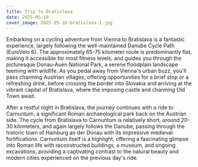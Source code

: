 ```yaml
---
title: Trip to Bratislava
date: 2025-05-10
cover_image: 2025-05-10-bratislava-1.jpg
---
```

Embarking on a cycling adventure from Vienna to Bratislava is a fantastic experience, largely following the well-maintained Danube Cycle Path (EuroVelo 6). The approximately 65-75 kilometer route is predominantly flat, making it accessible for most fitness levels, and guides you through the picturesque Donau-Auen National Park, a serene floodplain landscape teeming with wildlife. As you pedal away from Vienna's urban buzz, you'll pass charming Austrian villages, offering opportunities for a brief stop or a refreshing drink, before crossing the border into Slovakia and arriving at the vibrant capital of Bratislava, where the imposing castle and charming Old Town await.

After a restful night in Bratislava, the journey continues with a ride to Carnuntum, a significant Roman archaeological park back on the Austrian side. The cycle from Bratislava to Carnuntum is relatively short, around 20-30 kilometers, and again largely follows the Danube, passing through the historic town of Hainburg an der Donau with its impressive medieval fortifications. Carnuntum itself is a highlight, offering a fascinating glimpse into Roman life with reconstructed buildings, a museum, and ongoing excavations, providing a captivating contrast to the natural beauty and modern cities experienced on the previous day's ride.

